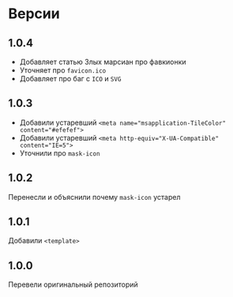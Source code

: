 # Версии

## 1.0.4
- Добавляет статью Злых марсиан про фавкионки
- Уточняет про `favicon.ico`
- Добавляет про баг с `ICO` и `SVG`

## 1.0.3
- Добавили устаревший `<meta name="msapplication-TileColor" content="#efefef">`
- Добавили устаревший `<meta http-equiv="X-UA-Compatible" content="IE=5">`
- Уточнили про `mask-icon`

## 1.0.2
Перенесли и объяснили почему `mask-icon` устарел

## 1.0.1 
Добавили `<template>`

## 1.0.0
Перевели оригинальный репозиторий